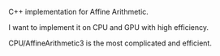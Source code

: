 C++ implementation for Affine Arithmetic.

I want to implement it on CPU and GPU with high efficiency.

CPU/AffineArithmetic3 is the most complicated and efficient.